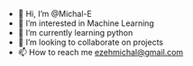 - 👋 Hi, I’m @Michal-E
- 👀 I’m interested in Machine Learning 
- 🌱 I’m currently learning python 
- 💞️ I’m looking to collaborate on projects
- 📫 How to reach me ezehmichal@gmail.com

<!---
Michal-E/Michal-E is a ✨ special ✨ repository because its `README.md` (this file) appears on your GitHub profile.
You can click the Preview link to take a look at your changes.
--->
